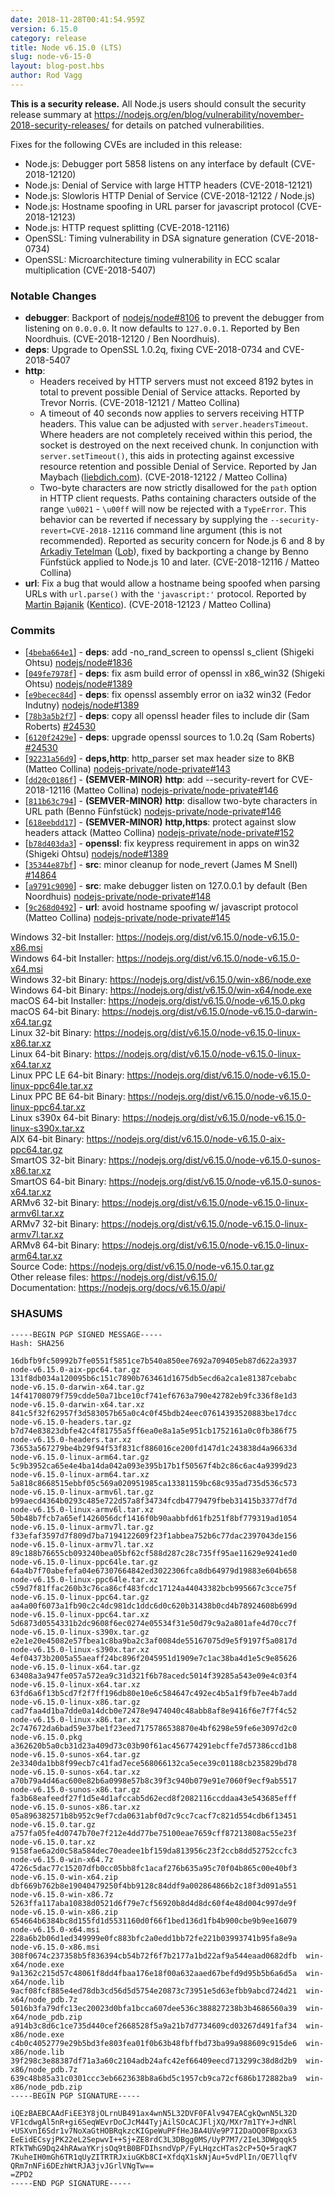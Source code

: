 ```yaml
---
date: 2018-11-28T00:41:54.959Z
version: 6.15.0
category: release
title: Node v6.15.0 (LTS)
slug: node-v6-15-0
layout: blog-post.hbs
author: Rod Vagg
---
```


**This is a security release.** All Node.js users should consult the security release summary at https://nodejs.org/en/blog/vulnerability/november-2018-security-releases/ for details on patched vulnerabilities.

Fixes for the following CVEs are included in this release:

* Node.js: Debugger port 5858 listens on any interface by default (CVE-2018-12120)
* Node.js: Denial of Service with large HTTP headers (CVE-2018-12121)
* Node.js: Slowloris HTTP Denial of Service (CVE-2018-12122 / Node.js)
* Node.js: Hostname spoofing in URL parser for javascript protocol (CVE-2018-12123)
* Node.js: HTTP request splitting (CVE-2018-12116)
* OpenSSL: Timing vulnerability in DSA signature generation (CVE-2018-0734)
* OpenSSL: Microarchitecture timing vulnerability in ECC scalar multiplication (CVE-2018-5407)

### Notable Changes

* **debugger**: Backport of [nodejs/node#8106](https://github.com/nodejs/node/pull/8106) to prevent the debugger from listening on `0.0.0.0`. It now defaults to `127.0.0.1`. Reported by Ben Noordhuis. (CVE-2018-12120 / Ben Noordhuis).
* **deps**: Upgrade to OpenSSL 1.0.2q, fixing CVE-2018-0734 and CVE-2018-5407
* **http**:
  * Headers received by HTTP servers must not exceed 8192 bytes in total to prevent possible Denial of Service attacks. Reported by Trevor Norris. (CVE-2018-12121 / Matteo Collina)
  * A timeout of 40 seconds now applies to servers receiving HTTP headers. This value can be adjusted with `server.headersTimeout`. Where headers are not completely received within this period, the socket is destroyed on the next received chunk. In conjunction with `server.setTimeout()`, this aids in protecting against excessive resource retention and possible Denial of Service. Reported by Jan Maybach ([liebdich.com](https://liebdich.com)). (CVE-2018-12122 / Matteo Collina)
  * Two-byte characters are now strictly disallowed for the `path` option in HTTP client requests. Paths containing characters outside of the range `\u0021` - `\u00ff` will now be rejected with a `TypeError`. This behavior can be reverted if necessary by supplying the `--security-revert=CVE-2018-12116` command line argument (this is not recommended). Reported as security concern for Node.js 6 and 8 by [Arkadiy Tetelman](https://twitter.com/arkadiyt) ([Lob](https://lob.com)), fixed by backporting a change by Benno Fünfstück applied to Node.js 10 and later. (CVE-2018-12116 / Matteo Collina)
* **url**: Fix a bug that would allow a hostname being spoofed when parsing URLs with `url.parse()` with the `'javascript:'` protocol. Reported by [Martin Bajanik](https://twitter.com/_bayotop) ([Kentico](https://kenticocloud.com/)). (CVE-2018-12123 / Matteo Collina)

### Commits

* [[`4beba664e1`](https://github.com/nodejs/node/commit/4beba664e1)] - **deps**: add -no\_rand\_screen to openssl s\_client (Shigeki Ohtsu) [nodejs/node#1836](https://github.com/nodejs/node/pull/1836)
* [[`049fe7978f`](https://github.com/nodejs/node/commit/049fe7978f)] - **deps**: fix asm build error of openssl in x86\_win32 (Shigeki Ohtsu) [nodejs/node#1389](https://github.com/nodejs/node/pull/1389)
* [[`e9becec84d`](https://github.com/nodejs/node/commit/e9becec84d)] - **deps**: fix openssl assembly error on ia32 win32 (Fedor Indutny) [nodejs/node#1389](https://github.com/nodejs/node/pull/1389)
* [[`78b3a5b2f7`](https://github.com/nodejs/node/commit/78b3a5b2f7)] - **deps**: copy all openssl header files to include dir (Sam Roberts) [#24530](https://github.com/nodejs/node/pull/24530)
* [[`6120f2429e`](https://github.com/nodejs/node/commit/6120f2429e)] - **deps**: upgrade openssl sources to 1.0.2q (Sam Roberts) [#24530](https://github.com/nodejs/node/pull/24530)
* [[`92231a56d9`](https://github.com/nodejs/node/commit/92231a56d9)] - **deps,http**: http\_parser set max header size to 8KB (Matteo Collina) [nodejs-private/node-private#143](https://github.com/nodejs-private/node-private/pull/143)
* [[`dd20c0186f`](https://github.com/nodejs/node/commit/dd20c0186f)] - **(SEMVER-MINOR)** **http**: add --security-revert for CVE-2018-12116 (Matteo Collina) [nodejs-private/node-private#146](https://github.com/nodejs-private/node-private/pull/146)
* [[`811b63c794`](https://github.com/nodejs/node/commit/811b63c794)] - **(SEMVER-MINOR)** **http**: disallow two-byte characters in URL path (Benno Fünfstück) [nodejs-private/node-private#146](https://github.com/nodejs-private/node-private/pull/146)
* [[`618eebdd17`](https://github.com/nodejs/node/commit/618eebdd17)] - **(SEMVER-MINOR)** **http,https**: protect against slow headers attack (Matteo Collina) [nodejs-private/node-private#152](https://github.com/nodejs-private/node-private/pull/152)
* [[`b78d403da3`](https://github.com/nodejs/node/commit/b78d403da3)] - **openssl**: fix keypress requirement in apps on win32 (Shigeki Ohtsu) [nodejs/node#1389](https://github.com/nodejs/node/pull/1389)
* [[`35344e87bf`](https://github.com/nodejs/node/commit/35344e87bf)] - **src**: minor cleanup for node\_revert (James M Snell) [#14864](https://github.com/nodejs/node/pull/14864)
* [[`a9791c9090`](https://github.com/nodejs/node/commit/a9791c9090)] - **src**: make debugger listen on 127.0.0.1 by default (Ben Noordhuis) [nodejs-private/node-private#148](https://github.com/nodejs-private/node-private/pull/148)
* [[`9c268d0492`](https://github.com/nodejs/node/commit/9c268d0492)] - **url**: avoid hostname spoofing w/ javascript protocol (Matteo Collina) [nodejs-private/node-private#145](https://github.com/nodejs-private/node-private/pull/145)

Windows 32-bit Installer: https://nodejs.org/dist/v6.15.0/node-v6.15.0-x86.msi \
Windows 64-bit Installer: https://nodejs.org/dist/v6.15.0/node-v6.15.0-x64.msi \
Windows 32-bit Binary: https://nodejs.org/dist/v6.15.0/win-x86/node.exe \
Windows 64-bit Binary: https://nodejs.org/dist/v6.15.0/win-x64/node.exe \
macOS 64-bit Installer: https://nodejs.org/dist/v6.15.0/node-v6.15.0.pkg \
macOS 64-bit Binary: https://nodejs.org/dist/v6.15.0/node-v6.15.0-darwin-x64.tar.gz \
Linux 32-bit Binary: https://nodejs.org/dist/v6.15.0/node-v6.15.0-linux-x86.tar.xz \
Linux 64-bit Binary: https://nodejs.org/dist/v6.15.0/node-v6.15.0-linux-x64.tar.xz \
Linux PPC LE 64-bit Binary: https://nodejs.org/dist/v6.15.0/node-v6.15.0-linux-ppc64le.tar.xz \
Linux PPC BE 64-bit Binary: https://nodejs.org/dist/v6.15.0/node-v6.15.0-linux-ppc64.tar.xz \
Linux s390x 64-bit Binary: https://nodejs.org/dist/v6.15.0/node-v6.15.0-linux-s390x.tar.xz \
AIX 64-bit Binary: https://nodejs.org/dist/v6.15.0/node-v6.15.0-aix-ppc64.tar.gz \
SmartOS 32-bit Binary: https://nodejs.org/dist/v6.15.0/node-v6.15.0-sunos-x86.tar.xz \
SmartOS 64-bit Binary: https://nodejs.org/dist/v6.15.0/node-v6.15.0-sunos-x64.tar.xz \
ARMv6 32-bit Binary: https://nodejs.org/dist/v6.15.0/node-v6.15.0-linux-armv6l.tar.xz \
ARMv7 32-bit Binary: https://nodejs.org/dist/v6.15.0/node-v6.15.0-linux-armv7l.tar.xz \
ARMv8 64-bit Binary: https://nodejs.org/dist/v6.15.0/node-v6.15.0-linux-arm64.tar.xz \
Source Code: https://nodejs.org/dist/v6.15.0/node-v6.15.0.tar.gz \
Other release files: https://nodejs.org/dist/v6.15.0/ \
Documentation: https://nodejs.org/docs/v6.15.0/api/

### SHASUMS

```
-----BEGIN PGP SIGNED MESSAGE-----
Hash: SHA256

16dbfb9fc50992b7fe0551f5851ce7b540a850ee7692a709405eb87d622a3937  node-v6.15.0-aix-ppc64.tar.gz
131f8db034a120095b6c151c7890b763461d1675db5ecd6a2ca1e81387cebabc  node-v6.15.0-darwin-x64.tar.gz
14f41708079f759cdde50a71bce10cf741ef6763a790e42782eb9fc336f8e1d3  node-v6.15.0-darwin-x64.tar.xz
841c5f32f62957f3d583057b65a0c4c0f45bdb24eec07614393520883be17dcc  node-v6.15.0-headers.tar.gz
b7d74e83823dbfe42c4f81755a5ff6ea0e8a1a5e951cb1752161a0c0fb386f75  node-v6.15.0-headers.tar.xz
73653a567279be4b29f94f53f831cf886016ce200fd147d1c243838d4a96633d  node-v6.15.0-linux-arm64.tar.gz
5c9b3952ca65e4e4ba14da042a093e395b17b1f50567f4b2c86c6ac4a9399d23  node-v6.15.0-linux-arm64.tar.xz
5a818c8668515ebbf05c569a020951985ca13381159bc68c935ad735d536c573  node-v6.15.0-linux-armv6l.tar.gz
b99aecd4364b0293c485e722d57a8f34734fcdb4779479fbeb31415b3377df7d  node-v6.15.0-linux-armv6l.tar.xz
50b48b7fcb7a65ef1426056dcf1416f0b90aabbfd61fb251f8bf779319ad1054  node-v6.15.0-linux-armv7l.tar.gz
f33efaf3597d7f809d7ba7194122609f23f1abbea752b6c77dac2397043de156  node-v6.15.0-linux-armv7l.tar.xz
89c188b76655cb093240bea05bf62cf588d287c28c735ff95ae11629e9241ed0  node-v6.15.0-linux-ppc64le.tar.gz
64a4b7f70abefefa04e67307664842ed3022306fca8db64979d19883e604b658  node-v6.15.0-linux-ppc64le.tar.xz
c59d7f81ffac260b3c76ca86cf483fcdc17124a44043382bcb995667c3cce75f  node-v6.15.0-linux-ppc64.tar.gz
aa4a00f6073a1fb90c2c4dc981dc1ddc6d0c620b31438b0cd4b78924608b699d  node-v6.15.0-linux-ppc64.tar.xz
5d6873d0554331b2dc9608f6ec0274e05534f31e50d79c9a2a801afe4d70cc7f  node-v6.15.0-linux-s390x.tar.gz
e2e1e20e45082e57fbea1c8ba9ba2c3af0084de55167075d9e5f9197f5a0817d  node-v6.15.0-linux-s390x.tar.xz
4ef04373b2005a55aeaff24bc896f2045951d1909e7c1ac38ba4d1e5c9e85626  node-v6.15.0-linux-x64.tar.gz
63408a3a947fe057a572ea9c31d321f6b78acedc5014f39285a543e09e4c03f4  node-v6.15.0-linux-x64.tar.xz
63fd6a6f13b5cd7f2f7ff196db80e10e6c584647c492ec4b5a1f9fb7ee4b7add  node-v6.15.0-linux-x86.tar.gz
cad7faa4d1ba7dde0a14dcb0e72478e9474040c48abb8af8e9416f6e7f7f4c52  node-v6.15.0-linux-x86.tar.xz
2c747672da6bad59e37be1f23eed7175786538870e4bf6298e59fe6e3097d2c0  node-v6.15.0.pkg
a362620b5a0cb31d23a409d73c03b90f61ac456774291ebcffe7d57386ccd1b8  node-v6.15.0-sunos-x64.tar.gz
2e3340da1bb8f99ecb7c41fad7ece568066132ca5ece39c01188cb235829bd78  node-v6.15.0-sunos-x64.tar.xz
a70b79a4d46ac600e82b6a0998e57b8c39f3c940b079e91e7060f9ecf9ab5517  node-v6.15.0-sunos-x86.tar.gz
fa3b68eafeedf27f1d5e4d1afccab5d62ecd8f2082116ccddaa43e543685efff  node-v6.15.0-sunos-x86.tar.xz
05a896382571b8b952c9ef7cda0631abf0d7c9cc7cacf7c821d554cdb6f13451  node-v6.15.0.tar.gz
a757fa05fe4d0747b70e7f212e4dd77be75100eae7659cff87213808ac55e23f  node-v6.15.0.tar.xz
9158fae6a2d0c58a584dec70eadee1bf159da813956c23f2ccb8dd52752ccfc3  node-v6.15.0-win-x64.7z
4726c5dac77c15207dfb0cc05bb8fc1acaf276b635a95c70f04b865c00e40bf3  node-v6.15.0-win-x64.zip
dbf669b762b8e19040479250f4bb9128c84ddf9a002864866b2c18f3d091a551  node-v6.15.0-win-x86.7z
5263ffa117aba10838d0521d6f79e7cf56920b8d4d8dc60f4e48d004c997de9f  node-v6.15.0-win-x86.zip
654664b6384bc8d155fd1d5531160d0f66f1bed136d1fb4b900cbe9b9ee16079  node-v6.15.0-x64.msi
228a6b2b06d1ed349999e0fc883bfc2a0edd1bb72fe221b03993741b95fa8e9a  node-v6.15.0-x86.msi
308f0674c237358b5f836394cb54b72f6f7b2177a1bd22af9a544eaad0682dfb  win-x64/node.exe
9a1362c215d57c48061f8dd4fbaa176e18f00a632aaed67befd9d95b5b6a6d5a  win-x64/node.lib
9acf08fcf885e4ed78db3cd56d5d5754e20873c73951e5d63efbb9abcd724d21  win-x64/node_pdb.7z
5016b3fa79dfc13ec20023d0bfa1bcca607dee536c388827238b3b4686560a39  win-x64/node_pdb.zip
a914b3c8d6c1ce735d440cef2668528f5a9a21b7d7734609cd03267d491faf34  win-x86/node.exe
c4b0c4052779e29b5bd3fe803fea01f0b63b48fbffbd73ba99a988609c915de6  win-x86/node.lib
39f298c3e88387df71a3a60c2104adb24afc42ef66409eecd713299c38d8d2b9  win-x86/node_pdb.7z
639c48b85a31c0301ccc3eb6623638b8a6bd5c1957cb9ca72cf686b172882ba9  win-x86/node_pdb.zip
-----BEGIN PGP SIGNATURE-----

iQEzBAEBCAAdFiEE3Y8jOLrnUB491ax4wnN5L32DVF0FAlv947EACgkQwnN5L32D
VF1cdwgAl5nR+gi6SeqWEvrDoCJcM44TyjAilSOcACJFljXQ/MXr7m1TY+J+dNRl
+USXvnI6Sdr1v7NoXaGtHOBRqkzcKIGpeWuPFfHeJBA4UVe9P7I2DaOQ0FBpxxG3
EeEidECsyjPK22eL2SepwvI++Sj+ZE8rdC3L3DBgg0MS/UyP7M7/2IeL3DWgqqk5
RTkTWhG9Dq24hRAwaYKrjsOq9tB0BFDIhsndVpP/FyLHqzcHTas2cP+5Q+5raqK7
7KuheIH0mGh6TR1qUyZITRTRJxiuGKb8CI+XfdqX1skNjAu+5vdPlIn/OE7llqfV
QRm7nNFi6DEzhWtRJA3jvJGrlVNgTw==
=ZPD2
-----END PGP SIGNATURE-----

```
